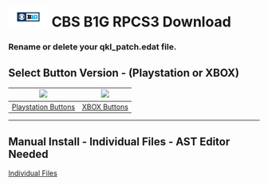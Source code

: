 # <img width="80" src="https://github.com/dylanhale/ScorebugMods/blob/main/assets/images/CBSB1G.png"> CBS B1G RPCS3 Download

### Rename or delete your qkl_patch.edat file.

## Select Button Version - (Playstation or XBOX)
| <img width="500" src="https://github.com/dylanhale/ScorebugMods/blob/main/assets/images/PlaystationC.png">  | <img width="500" src="https://github.com/dylanhale/ScorebugMods/blob/main/assets/images/XboxC.png">
|:---:|:---:|
| [Playstation Buttons](https://www.mediafire.com/file/hl4hggtemlv09m8/CBS+B1G+PSButtons+v21.rar/file) | [XBOX Buttons](https://www.mediafire.com/file_premium/t9lkhur2tbehh3n/CBS_B1G_XboxButtons_v21.rar/file) |

---------
## Manual Install - Individual Files - AST Editor Needed
[Individual Files](https://www.mediafire.com/file/y7ik79vbh4naovp/CBS+Individual+v21.rar/file)
